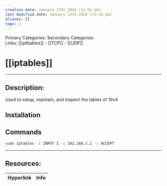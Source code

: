 ```yaml
---
creation date: January 13th 2024 (11:54 pm)
last modified date: January 13th 2024 (11:54 pm)
aliases: []
tags: 🧰
---
```

 
Primary Categories: 
Secondary Categories:  
Links: [[ip6tables]] - [[TCP]] - [[UDP]]
# [[iptables]]  
___

## Description:
Used to setup, maintain, and inspect the tables of 19v4

## Installation


## Commands

```bash
sudo iptables -I INPUT 1 -s 192.168.1.1 -j ACCEPT
```


___

## Resources:

| Hyperlink | Info |
| --------- | ---- |


